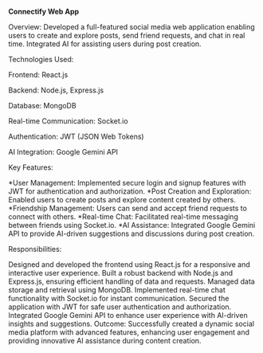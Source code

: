 **Connectify Web App**

Overview: Developed a full-featured social media web application enabling users to create and explore posts, send friend requests, and chat in real time. Integrated AI for assisting users during post creation.

Technologies Used:

Frontend: React.js

Backend: Node.js, Express.js

Database: MongoDB

Real-time Communication: Socket.io

Authentication: JWT (JSON Web Tokens)

AI Integration: Google Gemini API

Key Features:

*User Management: Implemented secure login and signup features with JWT for authentication and authorization.
*Post Creation and Exploration: Enabled users to create posts and explore content created by others.
*Friendship Management: Users can send and accept friend requests to connect with others.
*Real-time Chat: Facilitated real-time messaging between friends using Socket.io.
*AI Assistance: Integrated Google Gemini API to provide AI-driven suggestions and discussions during post creation.

Responsibilities:

Designed and developed the frontend using React.js for a responsive and interactive user experience.
Built a robust backend with Node.js and Express.js, ensuring efficient handling of data and requests.
Managed data storage and retrieval using MongoDB.
Implemented real-time chat functionality with Socket.io for instant communication.
Secured the application with JWT for safe user authentication and authorization.
Integrated Google Gemini API to enhance user experience with AI-driven insights and suggestions.
Outcome: Successfully created a dynamic social media platform with advanced features, enhancing user engagement and providing innovative AI assistance during content creation.
